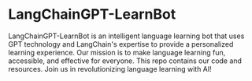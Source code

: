 # LangChainGPT-LearnBot
LangChainGPT-LearnBot is an intelligent language learning bot that uses GPT technology and LangChain's expertise to provide a personalized learning experience. Our mission is to make language learning fun, accessible, and effective for everyone. This repo contains our code and resources. Join us in revolutionizing language learning with AI!
